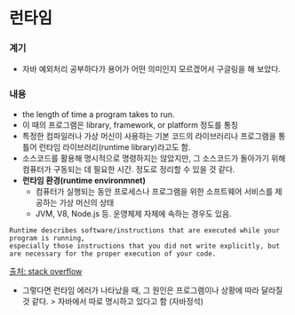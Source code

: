 # 런타임

### 계기
- 자바 예외처리 공부하다가 용어가 어떤 의미인지 모르겠어서 구글링을 해 보았다.


### 내용
- the length of time a program takes to run.
- 이 때의 프로그램은 library, framework, or platform 정도를 통칭
- 특정한 컴파일러나 가상 머신이 사용하는 기본 코드의 라이브러리나 프로그램을 통틀어 런타임 라이브러리(runtime library)라고도 함.
- 소스코드를 활용해 명시적으로 명령하지는 않았지만, 그 소스코드가 돌아가기 위해 컴퓨터가 구동되는 데 필요한 시간. 정도로 정리할 수 있을 것 같다.
- <b>런타임 환경(runtime environmnet)</b>
  - 컴퓨터가 실행되는 동안 프로세스나 프로그램을 위한 소프트웨어 서비스를 제공하는 가상 머신의 상태
  - JVM, V8, Node.js 등. 운영체제 자체에 속하는 경우도 있음.

```
Runtime describes software/instructions that are executed while your program is running, 
especially those instructions that you did not write explicitly, but are necessary for the proper execution of your code.
```
[출처: stack overflow](https://stackoverflow.com/questions/3900549/what-is-runtime)

- 그렇다면 런타임 에러가 나타났을 때, 그 원인은 프로그램이나 상황에 따라 달라질 것 같다. > 자바에서 따로 명시하고 있다고 함 (자바정석)
